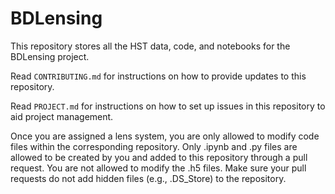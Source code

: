 # BDLensing

This repository stores all the HST data, code, and notebooks for the 
BDLensing project.

Read `CONTRIBUTING.md` for instructions on how to provide updates to this 
repository.

Read `PROJECT.md` for instructions on how to set up issues in this 
repository to aid project management.

Once you are assigned a lens system, you are only allowed to modify code 
files within the corresponding repository. Only .ipynb and .py files are 
allowed to be created by you and added to this repository through a pull 
request. You are not allowed to modify the .h5 files. Make sure your pull 
requests do not add hidden files (e.g., .DS_Store) to the repository.

